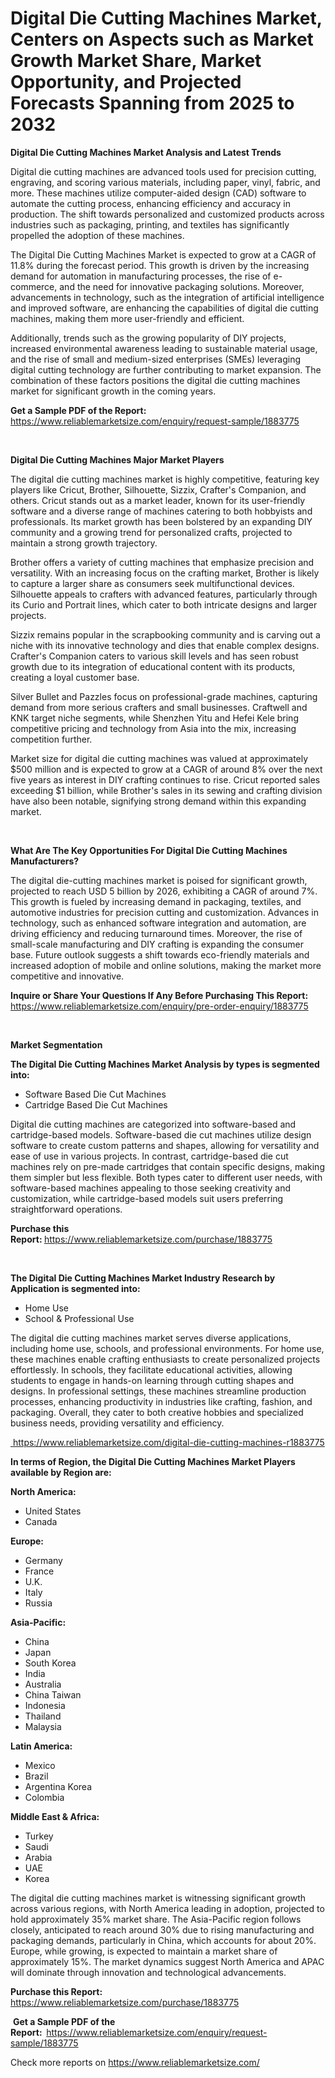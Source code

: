 <p><h1>Digital Die Cutting Machines Market, Centers on Aspects such as Market Growth Market Share, Market Opportunity, and Projected Forecasts Spanning from 2025 to 2032</h1></p><p><strong>Digital Die Cutting Machines Market Analysis and Latest Trends</strong></p>
<p><p>Digital die cutting machines are advanced tools used for precision cutting, engraving, and scoring various materials, including paper, vinyl, fabric, and more. These machines utilize computer-aided design (CAD) software to automate the cutting process, enhancing efficiency and accuracy in production. The shift towards personalized and customized products across industries such as packaging, printing, and textiles has significantly propelled the adoption of these machines.</p><p>The Digital Die Cutting Machines Market is expected to grow at a CAGR of 11.8% during the forecast period. This growth is driven by the increasing demand for automation in manufacturing processes, the rise of e-commerce, and the need for innovative packaging solutions. Moreover, advancements in technology, such as the integration of artificial intelligence and improved software, are enhancing the capabilities of digital die cutting machines, making them more user-friendly and efficient.</p><p>Additionally, trends such as the growing popularity of DIY projects, increased environmental awareness leading to sustainable material usage, and the rise of small and medium-sized enterprises (SMEs) leveraging digital cutting technology are further contributing to market expansion. The combination of these factors positions the digital die cutting machines market for significant growth in the coming years.</p></p>
<p><strong>Get a Sample PDF of the Report:&nbsp;</strong> <a href="https://www.reliablemarketsize.com/enquiry/request-sample/1883775?utm_campaign=1197&utm_medium=2&utm_source=Github&utm_content=ia&utm_term=09022025&utm_id=digital-die-cutting-machines">https://www.reliablemarketsize.com/enquiry/request-sample/1883775</a></p>
<p>&nbsp;</p>
<p><strong>Digital Die Cutting Machines Major Market Players</strong></p>
<p><p>The digital die cutting machines market is highly competitive, featuring key players like Cricut, Brother, Silhouette, Sizzix, Crafter's Companion, and others. Cricut stands out as a market leader, known for its user-friendly software and a diverse range of machines catering to both hobbyists and professionals. Its market growth has been bolstered by an expanding DIY community and a growing trend for personalized crafts, projected to maintain a strong growth trajectory.</p><p>Brother offers a variety of cutting machines that emphasize precision and versatility. With an increasing focus on the crafting market, Brother is likely to capture a larger share as consumers seek multifunctional devices. Silhouette appeals to crafters with advanced features, particularly through its Curio and Portrait lines, which cater to both intricate designs and larger projects.</p><p>Sizzix remains popular in the scrapbooking community and is carving out a niche with its innovative technology and dies that enable complex designs. Crafter's Companion caters to various skill levels and has seen robust growth due to its integration of educational content with its products, creating a loyal customer base.</p><p>Silver Bullet and Pazzles focus on professional-grade machines, capturing demand from more serious crafters and small businesses. Craftwell and KNK target niche segments, while Shenzhen Yitu and Hefei Kele bring competitive pricing and technology from Asia into the mix, increasing competition further.</p><p>Market size for digital die cutting machines was valued at approximately $500 million and is expected to grow at a CAGR of around 8% over the next five years as interest in DIY crafting continues to rise. Cricut reported sales exceeding $1 billion, while Brother's sales in its sewing and crafting division have also been notable, signifying strong demand within this expanding market.</p></p>
<p>&nbsp;</p>
<p><strong>What Are The Key Opportunities For Digital Die Cutting Machines Manufacturers?</strong></p>
<p><p>The digital die-cutting machines market is poised for significant growth, projected to reach USD 5 billion by 2026, exhibiting a CAGR of around 7%. This growth is fueled by increasing demand in packaging, textiles, and automotive industries for precision cutting and customization. Advances in technology, such as enhanced software integration and automation, are driving efficiency and reducing turnaround times. Moreover, the rise of small-scale manufacturing and DIY crafting is expanding the consumer base. Future outlook suggests a shift towards eco-friendly materials and increased adoption of mobile and online solutions, making the market more competitive and innovative.</p></p>
<p><strong>Inquire or Share Your Questions If Any Before Purchasing This Report:</strong> <a href="https://www.reliablemarketsize.com/enquiry/pre-order-enquiry/1883775?utm_campaign=1197&utm_medium=2&utm_source=Github&utm_content=ia&utm_term=09022025&utm_id=digital-die-cutting-machines">https://www.reliablemarketsize.com/enquiry/pre-order-enquiry/1883775</a></p>
<p>&nbsp;</p>
<p><strong>Market Segmentation</strong></p>
<p><strong>The Digital Die Cutting Machines Market Analysis by types is segmented into:</strong></p>
<p><ul><li>Software Based Die Cut Machines</li><li>Cartridge Based Die Cut Machines</li></ul></p>
<p><p>Digital die cutting machines are categorized into software-based and cartridge-based models. Software-based die cut machines utilize design software to create custom patterns and shapes, allowing for versatility and ease of use in various projects. In contrast, cartridge-based die cut machines rely on pre-made cartridges that contain specific designs, making them simpler but less flexible. Both types cater to different user needs, with software-based machines appealing to those seeking creativity and customization, while cartridge-based models suit users preferring straightforward operations.</p></p>
<p><strong>Purchase this Report:&nbsp;</strong><a href="https://www.reliablemarketsize.com/purchase/1883775?utm_campaign=1197&utm_medium=2&utm_source=Github&utm_content=ia&utm_term=09022025&utm_id=digital-die-cutting-machines">https://www.reliablemarketsize.com/purchase/1883775</a></p>
<p>&nbsp;</p>
<p><strong>The Digital Die Cutting Machines Market Industry Research by Application is segmented into:</strong></p>
<p><ul><li>Home Use</li><li>School & Professional Use</li></ul></p>
<p><p>The digital die cutting machines market serves diverse applications, including home use, schools, and professional environments. For home use, these machines enable crafting enthusiasts to create personalized projects effortlessly. In schools, they facilitate educational activities, allowing students to engage in hands-on learning through cutting shapes and designs. In professional settings, these machines streamline production processes, enhancing productivity in industries like crafting, fashion, and packaging. Overall, they cater to both creative hobbies and specialized business needs, providing versatility and efficiency.</p></p>
<p><a href="https://www.reliablemarketsize.com/digital-die-cutting-machines-r1883775?utm_campaign=1197&utm_medium=2&utm_source=Github&utm_content=ia&utm_term=09022025&utm_id=digital-die-cutting-machines">&nbsp;https://www.reliablemarketsize.com/digital-die-cutting-machines-r1883775</a></p>
<p><strong>In terms of Region, the Digital Die Cutting Machines Market Players available by Region are:</strong></p>
<p>
    <p> <strong> North America: </strong>
        <ul>
            <li>United States</li>
            <li>Canada</li>
        </ul>
        </p> 
    <p> <strong> Europe: </strong>
        <ul>
            <li>Germany</li>
            <li>France</li>
            <li>U.K.</li>
            <li>Italy</li>
            <li>Russia</li>
        </ul>
        </p> 
    <p> <strong> Asia-Pacific: </strong>
        <ul>
            <li>China</li>
            <li>Japan</li>
            <li>South Korea</li>
            <li>India</li>
            <li>Australia</li>
            <li>China Taiwan</li>
            <li>Indonesia</li>
            <li>Thailand</li>
            <li>Malaysia</li>
        </ul>
        </p> 
    <p> <strong> Latin America: </strong>
        <ul>
            <li>Mexico</li>
            <li>Brazil</li>
            <li>Argentina Korea</li>
            <li>Colombia</li>
        </ul>
        </p> 
    <p> <strong> Middle East & Africa: </strong>
        <ul>
            <li>Turkey</li>
            <li>Saudi</li>
            <li>Arabia</li>
            <li>UAE</li>
            <li>Korea</li>
        </ul>
    </p>
    </p>
<p><p>The digital die cutting machines market is witnessing significant growth across various regions, with North America leading in adoption, projected to hold approximately 35% market share. The Asia-Pacific region follows closely, anticipated to reach around 30% due to rising manufacturing and packaging demands, particularly in China, which accounts for about 20%. Europe, while growing, is expected to maintain a market share of approximately 15%. The market dynamics suggest North America and APAC will dominate through innovation and technological advancements.</p></p>
<p><strong>Purchase this Report: </strong><a href="https://www.reliablemarketsize.com/purchase/1883775?utm_campaign=1197&utm_medium=2&utm_source=Github&utm_content=ia&utm_term=09022025&utm_id=digital-die-cutting-machines">https://www.reliablemarketsize.com/purchase/1883775</a></p>
<p>&nbsp;<strong>Get a Sample PDF of the Report:&nbsp;&nbsp;</strong><a href="https://www.reliablemarketsize.com/enquiry/request-sample/1883775?utm_campaign=1197&utm_medium=2&utm_source=Github&utm_content=ia&utm_term=09022025&utm_id=digital-die-cutting-machines">https://www.reliablemarketsize.com/enquiry/request-sample/1883775</a></p>
<p><strong></strong></p>
<p>Check more reports on <a href="https://www.reliablemarketsize.com/?utm_campaign=1197&utm_medium=2&utm_source=Github&utm_content=ia&utm_term=09022025&utm_id=digital-die-cutting-machines">https://www.reliablemarketsize.com/</a></p>